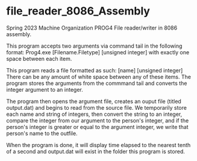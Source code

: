 # file_reader_8086_Assembly
Spring 2023 Machine Organization PROG4
File reader/writer in 8086 assembly. 

This program accepts two arguments via command tail in the following format:
Prog4.exe [Filename.Filetype] [unsigned integer]
with exactly one space between each item.

This program reads a file formatted as such: 
[name] [unsigned integer]
There can be any amount of white space between any of these items. 
The program stores the arguments from the commmand tail and converts 
the integer argument to an integer. 

The program then opens the argument file, creates an ouput file (titled
output.dat) and begins to read from the source file. We temporarily store
each name and string of integers, then convert the string to an integer, 
compare the integer from our argument to the person's integer, and if the 
person's integer is greater or equal to the argument integer, we write that
person's name to the outfile. 

When the program is done, it will display time elapsed to the nearest tenth
of a second and output.dat will exist in the folder this program is stored.


